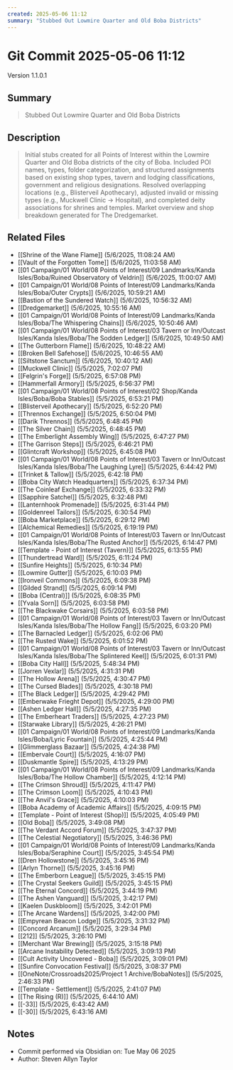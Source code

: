 ```yaml
---
created: 2025-05-06 11:12
summary: "Stubbed Out Lowmire Quarter and Old Boba Districts"
---
```


# Git Commit 2025-05-06 11:12

Version 1.1.0.1

## Summary
> Stubbed Out Lowmire Quarter and Old Boba Districts

## Description
> Initial stubs created for all Points of Interest within the Lowmire Quarter and Old Boba districts of the city of Boba. Included POI names, types, folder categorization, and structured assignments based on existing shop types, tavern and lodging classifications, government and religious designations. Resolved overlapping locations (e.g., Blisterveil Apothecary), adjusted invalid or missing types (e.g., Muckwell Clinic → Hospital), and completed deity associations for shrines and temples. Market overview and shop breakdown generated for The Dredgemarket.

## Related Files
- [[Shrine of the Wane Flame]] (5/6/2025, 11:08:24 AM)
- [[Vault of the Forgotten Tome]] (5/6/2025, 11:03:58 AM)
- [[01 Campaign/01 World/08 Points of Interest/09 Landmarks/Kanda Isles/Boba/Ruined Observatory of Veldrin]] (5/6/2025, 11:00:07 AM)
- [[01 Campaign/01 World/08 Points of Interest/09 Landmarks/Kanda Isles/Boba/Outer Crypts]] (5/6/2025, 10:59:21 AM)
- [[Bastion of the Sundered Watch]] (5/6/2025, 10:56:32 AM)
- [[Dredgemarket]] (5/6/2025, 10:55:16 AM)
- [[01 Campaign/01 World/08 Points of Interest/09 Landmarks/Kanda Isles/Boba/The Whispering Chains]] (5/6/2025, 10:50:46 AM)
- [[01 Campaign/01 World/08 Points of Interest/03 Tavern or Inn/Outcast Isles/Kanda Isles/Boba/The Sodden Ledger]] (5/6/2025, 10:49:50 AM)
- [[The Gutterborn Flame]] (5/6/2025, 10:48:22 AM)
- [[Broken Bell Safehose]] (5/6/2025, 10:46:55 AM)
- [[Siltstone Sanctum]] (5/6/2025, 10:40:12 AM)
- [[Muckwell Clinic]] (5/5/2025, 7:02:07 PM)
- [[Felgrin's Forge]] (5/5/2025, 6:57:08 PM)
- [[Hammerfall Armory]] (5/5/2025, 6:56:37 PM)
- [[01 Campaign/01 World/08 Points of Interest/02 Shop/Kanda Isles/Boba/Boba Stables]] (5/5/2025, 6:53:21 PM)
- [[Blisterveil Apothecary]] (5/5/2025, 6:52:20 PM)
- [[Thrennos Exchange]] (5/5/2025, 6:50:04 PM)
- [[Darik Thrennos]] (5/5/2025, 6:48:45 PM)
- [[The Silver Chain]] (5/5/2025, 6:48:45 PM)
- [[The  Emberlight Assembly Wing]] (5/5/2025, 6:47:27 PM)
- [[The Garrison Steps]] (5/5/2025, 6:46:21 PM)
- [[Glintcraft Workshop]] (5/5/2025, 6:45:08 PM)
- [[01 Campaign/01 World/08 Points of Interest/03 Tavern or Inn/Outcast Isles/Kanda Isles/Boba/The Laughing Lyre]] (5/5/2025, 6:44:42 PM)
- [[Trinket & Tallow]] (5/5/2025, 6:42:18 PM)
- [[Boba City Watch Headquarters]] (5/5/2025, 6:37:34 PM)
- [[The Coinleaf Exchange]] (5/5/2025, 6:33:32 PM)
- [[Sapphire Satchel]] (5/5/2025, 6:32:48 PM)
- [[Lanternhook Promenade]] (5/5/2025, 6:31:44 PM)
- [[Goldenreel Tailors]] (5/5/2025, 6:30:54 PM)
- [[Boba Marketplace]] (5/5/2025, 6:29:12 PM)
- [[Alchemical Remedies]] (5/5/2025, 6:19:19 PM)
- [[01 Campaign/01 World/08 Points of Interest/03 Tavern or Inn/Outcast Isles/Kanda Isles/Boba/The Rusted Anchor]] (5/5/2025, 6:14:47 PM)
- [[Template - Point of Interest (Tavern)]] (5/5/2025, 6:13:55 PM)
- [[Thundertread Ward]] (5/5/2025, 6:11:24 PM)
- [[Sunfire Heights]] (5/5/2025, 6:10:34 PM)
- [[Lowmire Gutter]] (5/5/2025, 6:10:03 PM)
- [[Ironveil Commons]] (5/5/2025, 6:09:38 PM)
- [[Gilded Strand]] (5/5/2025, 6:09:14 PM)
- [[Boba (Central)]] (5/5/2025, 6:08:35 PM)
- [[Yvala Sorn]] (5/5/2025, 6:03:58 PM)
- [[The Blackwake Corsairs]] (5/5/2025, 6:03:58 PM)
- [[01 Campaign/01 World/08 Points of Interest/03 Tavern or Inn/Outcast Isles/Kanda Isles/Boba/The Hollow Fang]] (5/5/2025, 6:03:20 PM)
- [[The Barnacled Ledger]] (5/5/2025, 6:02:06 PM)
- [[The Rusted Wake]] (5/5/2025, 6:01:52 PM)
- [[01 Campaign/01 World/08 Points of Interest/03 Tavern or Inn/Outcast Isles/Kanda Isles/Boba/The Splintered Keel]] (5/5/2025, 6:01:31 PM)
- [[Boba City Hall]] (5/5/2025, 5:48:34 PM)
- [[Jorren Vexlar]] (5/5/2025, 4:31:31 PM)
- [[The Hollow Arena]] (5/5/2025, 4:30:47 PM)
- [[The Cursed Blades]] (5/5/2025, 4:30:18 PM)
- [[The Black Ledger]] (5/5/2025, 4:29:42 PM)
- [[Emberwake Frieght Depot]] (5/5/2025, 4:29:00 PM)
- [[Ashen Ledger Hall]] (5/5/2025, 4:27:35 PM)
- [[The Emberheart Traders]] (5/5/2025, 4:27:23 PM)
- [[Starwake Library]] (5/5/2025, 4:26:21 PM)
- [[01 Campaign/01 World/08 Points of Interest/09 Landmarks/Kanda Isles/Boba/Lyric Fountain]] (5/5/2025, 4:25:44 PM)
- [[Glimmerglass Bazaar]] (5/5/2025, 4:24:38 PM)
- [[Embervale Court]] (5/5/2025, 4:16:07 PM)
- [[Duskmantle Spire]] (5/5/2025, 4:13:29 PM)
- [[01 Campaign/01 World/08 Points of Interest/09 Landmarks/Kanda Isles/Boba/The Hollow Chamber]] (5/5/2025, 4:12:14 PM)
- [[The Crimson Shroud]] (5/5/2025, 4:11:47 PM)
- [[The Crimson Loom]] (5/5/2025, 4:10:43 PM)
- [[The Anvil's Grace]] (5/5/2025, 4:10:03 PM)
- [[Boba Academy of Academic Affairs]] (5/5/2025, 4:09:15 PM)
- [[Template - Point of Interest (Shop)]] (5/5/2025, 4:05:49 PM)
- [[Old Boba]] (5/5/2025, 3:49:08 PM)
- [[The Verdant Accord Forum]] (5/5/2025, 3:47:37 PM)
- [[The Celestial Negotiatory]] (5/5/2025, 3:46:36 PM)
- [[01 Campaign/01 World/08 Points of Interest/09 Landmarks/Kanda Isles/Boba/Seraphine Court]] (5/5/2025, 3:45:54 PM)
- [[Dren Hollowstone]] (5/5/2025, 3:45:16 PM)
- [[Arlyn Thorne]] (5/5/2025, 3:45:16 PM)
- [[The Emberborn League]] (5/5/2025, 3:45:15 PM)
- [[The Crystal Seekers Guild]] (5/5/2025, 3:45:15 PM)
- [[The Eternal Concord]] (5/5/2025, 3:44:19 PM)
- [[The Ashen Vanguard]] (5/5/2025, 3:42:17 PM)
- [[Kaelen Duskbloom]] (5/5/2025, 3:42:01 PM)
- [[The Arcane Wardens]] (5/5/2025, 3:42:00 PM)
- [[Empyrean Beacon Lodge]] (5/5/2025, 3:31:32 PM)
- [[Concord Arcanum]] (5/5/2025, 3:29:34 PM)
- [[212]] (5/5/2025, 3:26:10 PM)
- [[Merchant War Brewing]] (5/5/2025, 3:15:18 PM)
- [[Arcane Instability Detected]] (5/5/2025, 3:09:13 PM)
- [[Cult Activity Uncovered - Boba]] (5/5/2025, 3:09:01 PM)
- [[Sunfire Convocation Festival]] (5/5/2025, 3:08:37 PM)
- [[OneNote/Crossroads2025/Project 1 Archive/BobaNotes]] (5/5/2025, 2:46:33 PM)
- [[Template - Settlement]] (5/5/2025, 2:41:07 PM)
- [[The Rising (R)]] (5/5/2025, 6:44:10 AM)
- [[-33]] (5/5/2025, 6:43:42 AM)
- [[-30]] (5/5/2025, 6:43:16 AM)

## Notes
- Commit performed via Obsidian on: Tue May 06 2025
- Author: Steven Allyn Taylor

